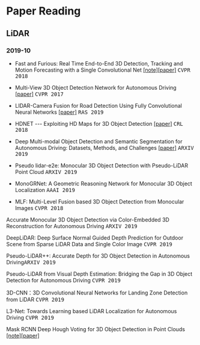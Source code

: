 # Paper Reading
## LiDAR
### 2019-10
- Fast and Furious: Real Time End-to-End 3D Detection, Tracking and Motion Forecasting with a Single Convolutional Net [[note]](notes/papers/fast_and_furious.md	)[[paper]](http://openaccess.thecvf.com/content_cvpr_2018/papers/Luo_Fast_and_Furious_CVPR_2018_paper.pdf) <kbd>CVPR 2018</kbd>

- Multi-View 3D Object Detection Network for Autonomous Driving [[paper]](http://openaccess.thecvf.com/content_cvpr_2017/papers/Chen_Multi-View_3D_Object_CVPR_2017_paper.pdf) <kbd>CVPR 2017</kbd>

- LIDAR-Camera Fusion for Road Detection Using Fully Convolutional Neural Networks [[paper]](https://arxiv.org/pdf/1809.07941.pdf) <kbd>RAS 2019</kbd>

- HDNET --- Exploiting HD Maps for 3D Object Detection [[paper]](http://proceedings.mlr.press/v87/yang18b/yang18b.pdf) <kbd>CRL 2018</kbd>

- Deep Multi-modal Object Detection and Semantic Segmentation for Autonomous Driving: Datasets, Methods, and Challenges [[paper]](https://arxiv.org/pdf/1902.07830.pdf) <kbd>ARXIV 2019</kbd>

- Pseudo lidar-e2e: Monocular 3D Object Detection with Pseudo-LiDAR Point Cloud <kbd>ARXIV 2019</kbd>

- MonoGRNet: A Geometric Reasoning Network for Monocular 3D Object Localization <kbd>AAAI 2019</kbd>

- MLF: Multi-Level Fusion based 3D Object Detection from Monocular Images <kbd>CVPR 2018</kbd>

Accurate Monocular 3D Object Detection via Color-Embedded 3D Reconstruction for Autonomous Driving <kbd>ARXIV 2019</kbd>

DeepLiDAR: Deep Surface Normal Guided Depth Prediction for Outdoor Scene from Sparse LiDAR Data and Single Color Image <kbd>CVPR 2019</kbd>

Pseudo-LiDAR++: Accurate Depth for 3D Object Detection in Autonomous Driving<kbd>ARXIV 2019</kbd>

Pseudo-LiDAR from Visual Depth Estimation: Bridging the Gap in 3D Object Detection for Autonomous Driving <kbd>CVPR 2019</kbd>

3D-CNN：3D Convolutional Neural Networks for Landing Zone Detection from LiDAR <kbd>CVPR 2019</kbd>

L3-Net: Towards Learning based LiDAR Localization for Autonomous Driving <kbd>CVPR 2019</kbd>



Mask RCNN
Deep Hough Voting for 3D Object Detection in Point Clouds [[note]](notes/papers/hough_voting_3D_detection_point_clouds.md	)[[paper]](https://arxiv.org/pdf/1904.09664.pdf)
 
